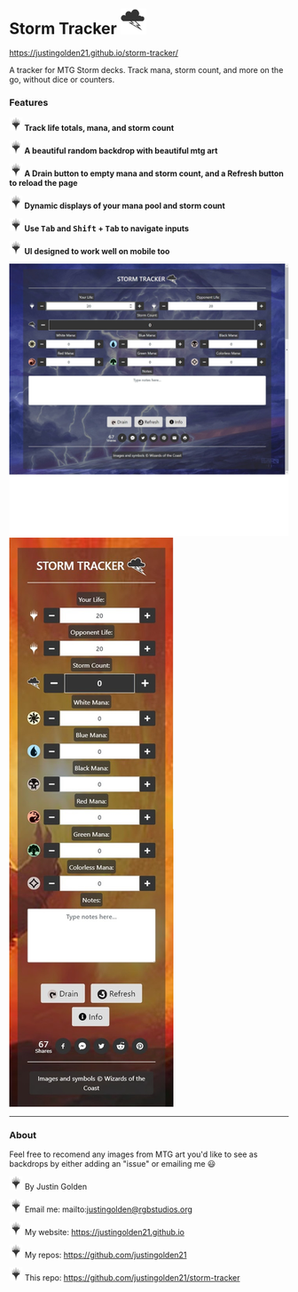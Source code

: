 # Storm Tracker <img src="img/tempest.svg" width="48px">

https://justingolden21.github.io/storm-tracker/

A tracker for MTG Storm decks. Track mana, storm count, and more on the go, without dice or counters.

### Features

**<img src="img/planeswalker-black.png" width="24px"> Track life totals, mana, and storm count**

**<img src="img/planeswalker-black.png" width="24px"> A beautiful random backdrop with beautiful mtg art**

**<img src="img/planeswalker-black.png" width="24px"> A Drain button to empty mana and storm count, and a Refresh button to reload the page**

**<img src="img/planeswalker-black.png" width="24px"> Dynamic displays of your mana pool and storm count**

**<img src="img/planeswalker-black.png" width="24px"> Use <kbd>Tab</kbd> and <kbd>Shift</kbd> + <kbd>Tab</kbd> to navigate inputs**

**<img src="img/planeswalker-black.png" width="24px"> UI designed to work well on mobile too**

<img src="img/screenshot3.jpg">

<img src="img/screenshot4.jpg">

<hr>

### About

Feel free to recomend any images from MTG art you'd like to see as backdrops by either adding an "issue" or emailing me 😃

<img src="img/planeswalker-black.png" width="24px"> By Justin Golden

<img src="img/planeswalker-black.png" width="24px"> Email me:  mailto:justingolden@rgbstudios.org

<img src="img/planeswalker-black.png" width="24px"> My website: https://justingolden21.github.io

<img src="img/planeswalker-black.png" width="24px"> My repos: https://github.com/justingolden21

<img src="img/planeswalker-black.png" width="24px"> This repo: https://github.com/justingolden21/storm-tracker
